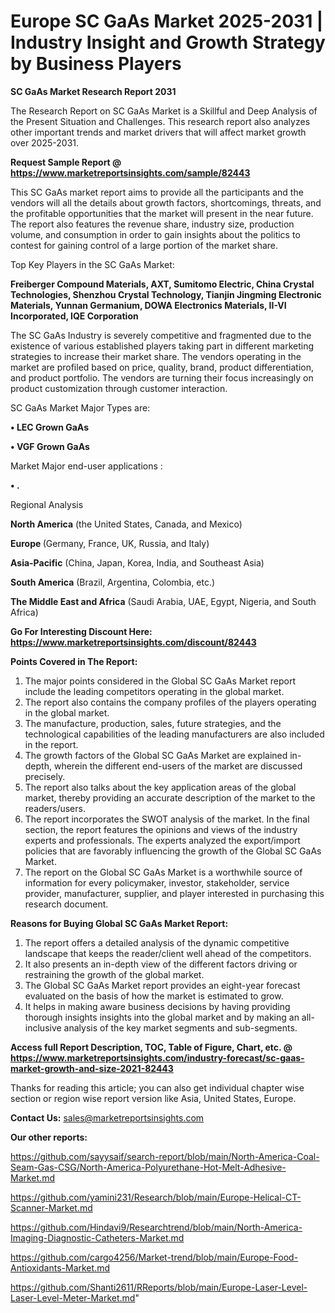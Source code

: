 # Europe SC GaAs Market 2025-2031 | Industry Insight and Growth Strategy by Business Players

<strong>SC GaAs Market Research Report 2031</strong>

The Research Report on SC GaAs Market is a Skillful and Deep Analysis of the Present Situation and Challenges. This research report also analyzes other important trends and market drivers that will affect market growth over 2025-2031.

<strong>Request Sample Report @ <a href=https://www.marketreportsinsights.com/sample/82443>https://www.marketreportsinsights.com/sample/82443</a></strong>

This SC GaAs market report aims to provide all the participants and the vendors will all the details about growth factors, shortcomings, threats, and the profitable opportunities that the market will present in the near future. The report also features the revenue share, industry size, production volume, and consumption in order to gain insights about the politics to contest for gaining control of a large portion of the market share.

Top Key Players in the SC GaAs Market:

<strong>Freiberger Compound Materials, AXT, Sumitomo Electric, China Crystal Technologies, Shenzhou Crystal Technology, Tianjin Jingming Electronic Materials, Yunnan Germanium, DOWA Electronics Materials, II-VI Incorporated, IQE Corporation</strong>

The SC GaAs Industry is severely competitive and fragmented due to the existence of various established players taking part in different marketing strategies to increase their market share. The vendors operating in the market are profiled based on price, quality, brand, product differentiation, and product portfolio. The vendors are turning their focus increasingly on product customization through customer interaction.

SC GaAs Market Major Types are:

<strong>• LEC Grown GaAs

• VGF Grown GaAs</strong>

Market Major end-user applications :

<strong>• .</strong>

Regional Analysis

</u><strong><b>North America</b></strong> (the United States, Canada, and Mexico)

<strong><b>Europe </b></strong>(Germany, France, UK, Russia, and Italy)

<strong><b>Asia-Pacific</b></strong> (China, Japan, Korea, India, and Southeast Asia)

<strong><b>South America</b></strong> (Brazil, Argentina, Colombia, etc.)

<strong><b>The Middle East and Africa</b></strong> (Saudi Arabia, UAE, Egypt, Nigeria, and South Africa)

<strong>Go For Interesting Discount Here: <a href=https://www.marketreportsinsights.com/discount/82443>https://www.marketreportsinsights.com/discount/82443</a></strong>

<strong>Points Covered in The Report:</strong>
<ol>
  <li>The major points considered in the Global SC GaAs Market report include the leading competitors operating in the global market.</li>
  <li>The report also contains the company profiles of the players operating in the global market.</li>
  <li>The manufacture, production, sales, future strategies, and the technological capabilities of the leading manufacturers are also included in the report.</li>
  <li>The growth factors of the Global SC GaAs Market are explained in-depth, wherein the different end-users of the market are discussed precisely.</li>
  <li>The report also talks about the key application areas of the global market, thereby providing an accurate description of the market to the readers/users.</li>
  <li>The report incorporates the SWOT analysis of the market. In the final section, the report features the opinions and views of the industry experts and professionals. The experts analyzed the export/import policies that are favorably influencing the growth of the Global SC GaAs Market.</li>
  <li>The report on the Global SC GaAs Market is a worthwhile source of information for every policymaker, investor, stakeholder, service provider, manufacturer, supplier, and player interested in purchasing this research document.</li>
</ol>
<strong>Reasons for Buying Global SC GaAs Market Report:</strong>

<ol>
  <li>The report offers a detailed analysis of the dynamic competitive landscape that keeps the reader/client well ahead of the competitors.</li>
  <li>It also presents an in-depth view of the different factors driving or restraining the growth of the global market.</li>
  <li>The Global SC GaAs Market report provides an eight-year forecast evaluated on the basis of how the market is estimated to grow.</li>
  <li>It helps in making aware business decisions by having providing thorough insights insights into the global market and by making an all-inclusive analysis of the key market segments and sub-segments.</li>
</ol>
<strong>Access full Report Description, TOC, Table of Figure, Chart, etc. @ <a href=https://www.marketreportsinsights.com/industry-forecast/sc-gaas-market-growth-and-size-2021-82443>https://www.marketreportsinsights.com/industry-forecast/sc-gaas-market-growth-and-size-2021-82443</a></strong>


Thanks for reading this article; you can also get individual chapter wise section or region wise report version like Asia, United States, Europe.

<strong>Contact Us:</strong>
sales@marketreportsinsights.com

<strong>Our other reports:</strong>

<a href=https://github.com/sayysaif/search-report/blob/main/North-America-Coal-Seam-Gas-CSG/North-America-Polyurethane-Hot-Melt-Adhesive-Market.md>https://github.com/sayysaif/search-report/blob/main/North-America-Coal-Seam-Gas-CSG/North-America-Polyurethane-Hot-Melt-Adhesive-Market.md</a>

<a href=https://github.com/yamini231/Research/blob/main/Europe-Helical-CT-Scanner-Market.md>https://github.com/yamini231/Research/blob/main/Europe-Helical-CT-Scanner-Market.md</a>

<a href=https://github.com/Hindavi9/Researchtrend/blob/main/North-America-Imaging-Diagnostic-Catheters-Market.md>https://github.com/Hindavi9/Researchtrend/blob/main/North-America-Imaging-Diagnostic-Catheters-Market.md</a>

<a href=https://github.com/cargo4256/Market-trend/blob/main/Europe-Food-Antioxidants-Market.md>https://github.com/cargo4256/Market-trend/blob/main/Europe-Food-Antioxidants-Market.md</a>

<a href=https://github.com/Shanti2611/RReports/blob/main/Europe-Laser-Level-Laser-Level-Meter-Market.md>https://github.com/Shanti2611/RReports/blob/main/Europe-Laser-Level-Laser-Level-Meter-Market.md</a>"
